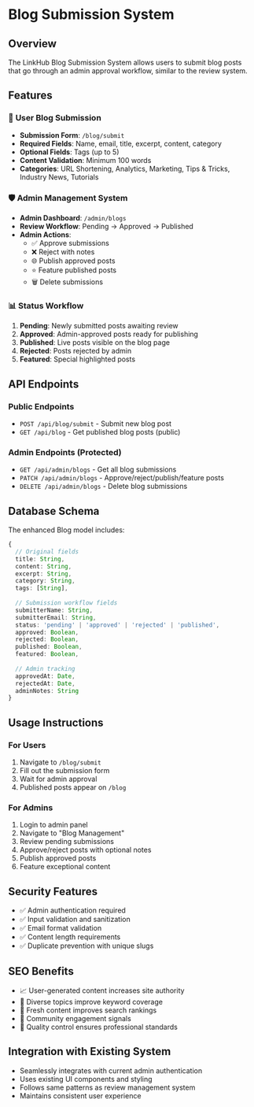 # Blog Submission System

## Overview
The LinkHub Blog Submission System allows users to submit blog posts that go through an admin approval workflow, similar to the review system.

## Features

### 🚀 **User Blog Submission**
- **Submission Form**: `/blog/submit`
- **Required Fields**: Name, email, title, excerpt, content, category
- **Optional Fields**: Tags (up to 5)
- **Content Validation**: Minimum 100 words
- **Categories**: URL Shortening, Analytics, Marketing, Tips & Tricks, Industry News, Tutorials

### 🛡️ **Admin Management System**
- **Admin Dashboard**: `/admin/blogs`
- **Review Workflow**: Pending → Approved → Published
- **Admin Actions**:
  - ✅ Approve submissions
  - ❌ Reject with notes
  - 🌐 Publish approved posts
  - ⭐ Feature published posts
  - 🗑️ Delete submissions

### 📊 **Status Workflow**
1. **Pending**: Newly submitted posts awaiting review
2. **Approved**: Admin-approved posts ready for publishing
3. **Published**: Live posts visible on the blog page
4. **Rejected**: Posts rejected by admin
5. **Featured**: Special highlighted posts

## API Endpoints

### Public Endpoints
- `POST /api/blog/submit` - Submit new blog post
- `GET /api/blog` - Get published blog posts (public)

### Admin Endpoints (Protected)
- `GET /api/admin/blogs` - Get all blog submissions
- `PATCH /api/admin/blogs` - Approve/reject/publish/feature posts
- `DELETE /api/admin/blogs` - Delete blog submissions

## Database Schema

The enhanced Blog model includes:
```typescript
{
  // Original fields
  title: String,
  content: String,
  excerpt: String,
  category: String,
  tags: [String],
  
  // Submission workflow fields
  submitterName: String,
  submitterEmail: String,
  status: 'pending' | 'approved' | 'rejected' | 'published',
  approved: Boolean,
  rejected: Boolean,
  published: Boolean,
  featured: Boolean,
  
  // Admin tracking
  approvedAt: Date,
  rejectedAt: Date,
  adminNotes: String
}
```

## Usage Instructions

### For Users
1. Navigate to `/blog/submit`
2. Fill out the submission form
3. Wait for admin approval
4. Published posts appear on `/blog`

### For Admins
1. Login to admin panel
2. Navigate to "Blog Management"
3. Review pending submissions
4. Approve/reject posts with optional notes
5. Publish approved posts
6. Feature exceptional content

## Security Features
- ✅ Admin authentication required
- ✅ Input validation and sanitization
- ✅ Email format validation
- ✅ Content length requirements
- ✅ Duplicate prevention with unique slugs

## SEO Benefits
- 📈 User-generated content increases site authority
- 🎯 Diverse topics improve keyword coverage
- 🔗 Fresh content improves search rankings
- 👥 Community engagement signals
- 📝 Quality control ensures professional standards

## Integration with Existing System
- Seamlessly integrates with current admin authentication
- Uses existing UI components and styling
- Follows same patterns as review management system
- Maintains consistent user experience
